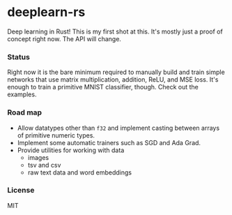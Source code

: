 # deeplearn-rs

Deep learning in Rust! This is my first shot at this. It's mostly just a proof of concept right now. The API will change.

### Status

Right now it is the bare minimum required to manually build and train simple networks that use matrix multiplication, addition, ReLU, and MSE loss. It's enough to train a primitive MNIST classifier, though. Check out the examples.

### Road map

- Allow datatypes other than `f32` and implement casting between arrays of primitive numeric types.
- Implement some automatic trainers such as SGD and Ada Grad.
- Provide utilities for working with data
    - images
    - tsv and csv
    - raw text data and word embeddings

### License

MIT
